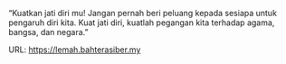 “Kuatkan jati diri mu! Jangan pernah beri peluang kepada sesiapa untuk pengaruh diri kita. Kuat jati diri, kuatlah pegangan kita terhadap agama, bangsa, dan negara.”

URL: https://lemah.bahterasiber.my

